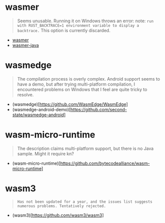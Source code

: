# wasmer 
> Seems unusable. Running it on Windows throws an error: note: `run with RUST_BACKTRACE=1 environment variable to display a backtrace.` This option is currently discarded.
- [wasmer](https://github.com/wasmerio/wasmer)
- [wasmer-java](https://github.com/wasmerio/wasmer-java)

# wasmedge 
> The compilation process is overly complex. Android support seems to have a demo, but after trying multi-platform compilation, I encountered problems on Windows that I feel are quite tricky to resolve.
- (wasmedge)[https://github.com/WasmEdge/WasmEdge]
- (wasmedge-android-demo)[https://github.com/second-state/wasmedge-android]

# wasm-micro-runtime
> The description claims multi-platform support, but there is no Java sample. Might it require kn?
- (wasm-micro-runtime)[https://github.com/bytecodealliance/wasm-micro-runtime]

# wasm3
> `Has not been updated for a year, and the issues list suggests numerous problems. Tentatively rejected.`
- (wasm3)[https://github.com/wasm3/wasm3]
